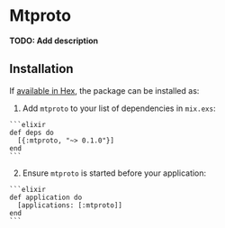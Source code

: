 # Mtproto

**TODO: Add description**

## Installation

If [available in Hex](https://hex.pm/docs/publish), the package can be installed as:

  1. Add `mtproto` to your list of dependencies in `mix.exs`:

    ```elixir
    def deps do
      [{:mtproto, "~> 0.1.0"}]
    end
    ```

  2. Ensure `mtproto` is started before your application:

    ```elixir
    def application do
      [applications: [:mtproto]]
    end
    ```

